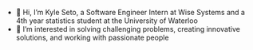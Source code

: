 - 👋 Hi, I’m Kyle Seto, a Software Engineer Intern at Wise Systems and a 4th year statistics student at the University of Waterloo
- 👀 I’m interested in solving challenging problems, creating innovative solutions, and working with passionate people 

<!---
kyleseto2/kyleseto2 is a ✨ special ✨ repository because its `README.md` (this file) appears on your GitHub profile.
You can click the Preview link to take a look at your changes.
--->
